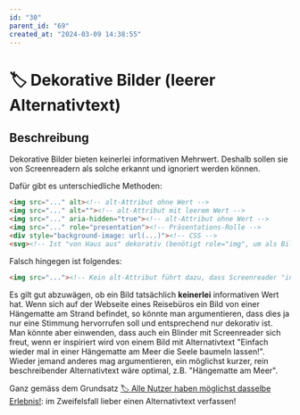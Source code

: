 ```yaml
---
id: "30"
parent_id: "69"
created_at: "2024-03-09 14:38:55"
---
```


# 🏷️ Dekorative Bilder (leerer Alternativtext)

## Beschreibung

Dekorative Bilder bieten keinerlei informativen Mehrwert. Deshalb sollen sie von Screenreadern als solche erkannt und ignoriert werden können.

Dafür gibt es unterschiedliche Methoden:

```html
<img src="..." alt><!-- alt-Attribut ohne Wert -->
<img src="..." alt=""><!-- alt-Attribut mit leerem Wert -->
<img src="..." aria-hidden="true"><!-- alt-Attribut ohne Wert -->
<img src="..." role="presentation"><!-- Präsentations-Rolle -->
<div style="background-image: url(...)"><!-- CSS -->
<svg><!-- Ist "von Haus aus" dekorativ (benötigt role="img", um als Bild mit informativem Wert zu gelten) -->
```

Falsch hingegen ist folgendes:

```html
<img src="..."><!-- Kein alt-Attribut führt dazu, dass Screenreader "in der Not" den Dateinamen o.ä. vorliest -->
```

Es gilt gut abzuwägen, ob ein Bild tatsächlich **keinerlei** informativen Wert hat. Wenn sich auf der Webseite eines Reisebüros ein Bild von einer Hängematte am Strand befindet, so könnte man argumentieren, dass dies ja nur eine Stimmung hervorrufen soll und entsprechend nur dekorativ ist. Man könnte aber einwenden, dass auch ein Blinder mit Screenreader sich freut, wenn er inspiriert wird von einem Bild mit Alternativtext "Einfach wieder mal in einer Hängematte am Meer die Seele baumeln lassen!". Wieder jemand anderes mag argumentieren, ein möglichst kurzer, rein beschreibender Alternativtext wäre optimal, z.B. "Hängematte am Meer".

Ganz gemäss dem Grundsatz [🏷️ Alle Nutzer haben möglichst dasselbe Erlebnis!](/de/tags/alle-nutzer-haben-moeglichst-dasselbe-erlebnis): im Zweifelsfall lieber einen Alternativtext verfassen!
